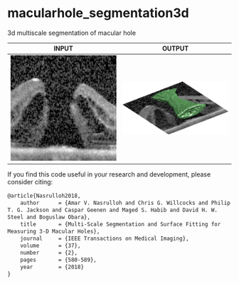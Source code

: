 # macularhole_segmentation3d
3d multiscale segmentation of macular hole<br/>

| INPUT | OUTPUT |
| ------------- | ------------- |
| <img src="https://github.com/amarvijai/macularhole_segmentation3d/blob/master/im/mh.png" width="250"> | <img src="https://github.com/amarvijai/macularhole_segmentation3d/blob/master/im/mhoutput.png" width="250"> |


If you find this code useful in your research and development, please consider citing:

    @article{Nasrulloh2018,
        author      = {Amar V. Nasrulloh and Chris G. Willcocks and Philip T. G. Jackson and Caspar Geenen and Maged S. Habib and David H. W. Steel and Boguslaw Obara},
        title       = {Multi-Scale Segmentation and Surface Fitting for Measuring 3-D Macular Holes},
        journal     = {IEEE Transactions on Medical Imaging},
        volume      = {37},
        number      = {2},
        pages       = {580-589},
        year        = {2018}
    }
